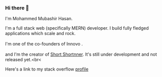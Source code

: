 ### Hi there 👋

I'm Mohammed Mubashir Hasan.<br>

I'm a full stack web (specifically MERN) developer. I build fully fledged applications which scale and rock.<br><br>
I'm one of the co-founders of Innovo . <br><br>and
I'm the creator of <a href="https://short-nner.vercel.app/" target="_blank">Short Shortnner</a>. It's still under development and not released yet.<br<<br>

Here's a link to my stack overflow <a href="https://stackoverflow.com/users/13312941/dingus45191">profile</a>













